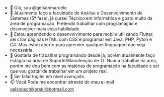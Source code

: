 - 👋 Olá, sou @gelsonmarcelo
- 👀 Atualmente faço a faculdade de Análise e Desenvolvimento de Sistemas (5ª fase), já cursei Técnico em Informática e gosto muito da área de programação. Pretendo trabalhar com programação e desenvolver mais essa habilidade.
- 🌱 Estou aprendendo o desenvolvimento para mobile utilizando Flutter, sei criar páginas HTML com CSS e programar em Java, PHP, Pyton e C#. Mas estou aberto para aprender qualquer linguagem que seja necessária.
- 💞️ Gostaria de trabalhar programando desde já, porém atualmente faço estágio na área de Suporte/Manutenção de TI. Nunca trabalhei na área, porém me dou bem com as matérias de programação na faculdade e sei que vou gostar de trabalhar em um projeto real.
- 💞️ Sei falar Inglês em nível avançado.
- 📫 Você Pode me encontrar através do meu e-mail gelsonschikorski@hotmail.com
